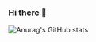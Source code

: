 ### Hi there 👋

![Anurag's GitHub stats](https://github-readme-stats.vercel.app/api?username=albertofortes&show=reviews,discussions_started,discussions_answered,prs_merged,prs_merged_percentage&show_icons=true)

<!--
**albertofortes/albertofortes** is a ✨ _special_ ✨ repository because its `README.md` (this file) appears on your GitHub profile.

Here are some ideas to get you started:

- 🔭 I’m currently working on ...
- 🌱 I’m currently learning ...
- 👯 I’m looking to collaborate on ...
- 🤔 I’m looking for help with ...
- 💬 Ask me about ...
- 📫 How to reach me: ...
- 😄 Pronouns: ...
- ⚡ Fun fact: ...
-->
